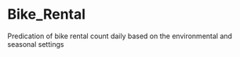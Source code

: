 # Bike_Rental
Predication of bike rental count daily based on the  environmental and seasonal settings
